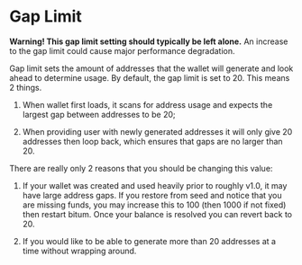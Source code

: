 # Gap Limit

**Warning! This gap limit setting should typically be left alone.**  An increase to the gap limit could cause major performance degradation.

Gap limit sets the amount of addresses that the wallet will generate and look ahead to determine usage.  By default, the gap limit is set to 20.  This means 2 things.

  1. When wallet first loads, it scans for address usage and expects the largest gap between addresses to be 20;

  2. When providing user with newly generated addresses it will only give 20 addresses then loop back, which ensures that gaps are no larger than 20.

There are really only 2 reasons that you should be changing this value:

  1. If your wallet was created and used heavily prior to roughly v1.0, it may have large address gaps.  If you restore from seed and notice that you are missing funds, you may increase this to 100 (then 1000 if not fixed) then restart bitum.  Once your balance is resolved you can revert back to 20.

  2. If you would like to be able to generate more than 20 addresses at a time without wrapping around.
